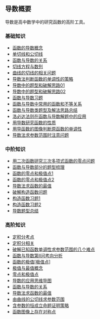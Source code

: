 ## 导数概要

导数是高中数学中的研究函数的高阶工具。

### 基础知识

*   <a   href="https://www.cnblogs.com/wanghai0666/p/11770162.html"  target="_blank" > 函数的导数概念  </a>   
*   <a   href="https://www.cnblogs.com/wanghai0666/p/9921940.html   "  target="_blank" >单切线和公切线   </a>    
* <a  href="https://www.cnblogs.com/wanghai0666/p/12256266.html"  target="_blank">函数与导数的关系</a> 
*    <a   href=" https://www.cnblogs.com/wanghai0666/p/7874937.html   "  target="_blank" >切线方程与数列  </a>   
*   <a   href=" https://www.cnblogs.com/wanghai0666/p/6062094.html   "  target="_blank" >曲线的切线的相关问题   </a>    
*  <a   href="  https://www.cnblogs.com/wanghai0666/p/9393930.html "  target="_blank" >导数法判断函数的单调性的策略   </a>    
*  <a   href=" https://www.cnblogs.com/wanghai0666/p/11140751.html "  target="_blank" >导数中的题型和破解思路01 </a>
*  <a   href=" https://www.cnblogs.com/wanghai0666/p/13797242.html "  target="_blank" >导数中的题型和破解思路02 </a>
*   <a   href="http://www.cnblogs.com/wanghai0666/p/6759143.html   "  target="_blank" >函数与导数习题   </a>
*   <a   href=" http://www.cnblogs.com/wanghai0666/p/6875869.html  "  target="_blank" >函数与导数中常用的函数和不等关系   </a>   
*  <a   href="http://www.cnblogs.com/wanghai0666/p/8177907.html   "  target="_blank" > 函数与导数类题型及解法思路总结 </a>   
*   <a   href=" http://www.cnblogs.com/wanghai0666/p/6219778.html  "  target="_blank" > 洛必达法则在函数与导数解题中的应用  </a>   
*    <a   href="  http://www.cnblogs.com/wanghai0666/p/7845919.html "  target="_blank" > 用导数研究函数的性质  </a>
*   <a   href=" https://www.cnblogs.com/wanghai0666/p/7888935.html  "  target="_blank" >用导函数的图像判断原函数的单调性   </a>    
*   <a   href="  https://www.cnblogs.com/wanghai0666/p/9766476.html "  target="_blank" >导数法求参数范围时注意问题   </a>

### 中阶知识

*   <a   href="https://www.cnblogs.com/wanghai0666/p/5906951.html   "  target="_blank" >用二次函数研究三次多项式函数的零点问题   </a>
*   <a   href=" https://www.cnblogs.com/wanghai0666/p/8653852.html  "  target="_blank" >函数与导数部分的题型梳理  </a>    
*    <a   href="https://www.cnblogs.com/wanghai0666/p/9416703.html   "  target="_blank" >函数的零点和极值点1</a>   
*    <a   href="https://www.cnblogs.com/wanghai0666/p/11172128.html "  target="_blank" >函数的零点和极值点2</a>   
* <a  href="https://www.cnblogs.com/wanghai0666/p/12267764.html"  target="_blank">导数法求函数的最值</a>  
* <a   href=" https://www.cnblogs.com/wanghai0666/p/9358088.html  "  target="_blank" >破解构造函数问题</a>    
* <a   href="https://www.cnblogs.com/wanghai0666/p/9358111.html   "  target="_blank" >构造函数习题1</a>    
*   <a  href=" https://www.cnblogs.com/wanghai0666/p/10823664.html  "  target="_blank">构造函数习题2</a>   
*   <a   href=" https://mubu.com/doc/2bNWxUdRRT  "  target="_blank" >导数题型总结</a>   

###  高阶知识

*   <a   href=" https://www.cnblogs.com/wanghai0666/diary/2017/09/03/7471343.html  "  target="_blank" >定积分考点</a>    
*   <a   href=" https://www.cnblogs.com/wanghai0666/p/7616054.html  "  target="_blank" >定积分相关</a>   
*   <a   href=" https://www.cnblogs.com/wanghai0666/p/11149383.html "  target="_blank" >破解已知函数单调性求参数范围的几个难点</a>   
*   <a  href=" https://www.cnblogs.com/wanghai0666/p/10830334.html  "  target="_blank">函数与导数第Ⅱ问考向分析</a>    
*   <a  href="https://www.cnblogs.com/wanghai0666/p/11880448.html"  target="_blank">函数的极值[极值点]</a>    
*   <a  href="https://www.cnblogs.com/wanghai0666/p/11806928.html"  target="_blank">极值与最值概念</a>    
*   <a  href="https://www.cnblogs.com/wanghai0666/p/11837576.html"  target="_blank">零点和极值点</a>    
*   <a href="https://www.cnblogs.com/wanghai0666/p/9935920.html "  target="_blank">导数的应用思维导图</a>   
*   <a   href="https://www.cnblogs.com/wanghai0666/p/12256266.html"  target="_blank" > 函数与导数的关系</a>   
*   <a   href="https://www.cnblogs.com/wanghai0666/p/12267764.html"  target="_blank" > 导数法求函数的最值</a>   
* <a  href="https://www.cnblogs.com/wanghai0666/p/12454750.html"  target="_blank">由曲线的公切线求参数范围</a> 
* <a  href="https://www.cnblogs.com/wanghai0666/p/12392108.html"  target="_blank">含参数的恒成立命题证明策略</a> 
*  <a  href="https://www.cnblogs.com/wanghai0666/p/13186969.html"  target="_blank">函数图像上存在对称点</a> 
